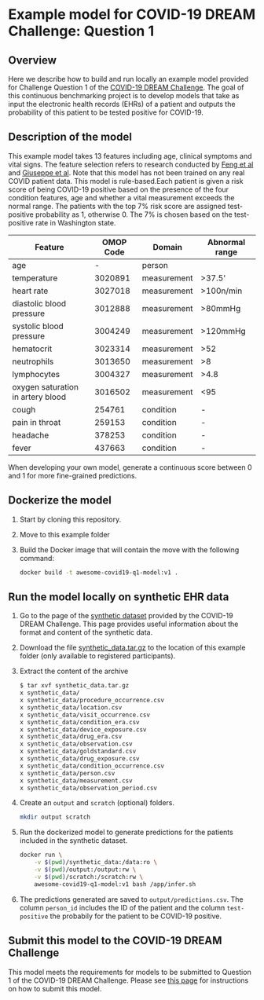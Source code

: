 # Example model for COVID-19 DREAM Challenge: Question 1

## Overview

Here we describe how to build and run locally an example model provided for Challenge Question 1 of the [COVID-19 DREAM Challenge](https://www.synapse.org/#!Synapse:syn18404605). The goal of this continuous benchmarking project is to develop models that take as input the electronic health records (EHRs) of a patient and outputs the probability of this patient to be tested positive for COVID-19.

## Description of the model

This example model takes 13 features including age, clinical symptoms and vital signs. The feature selection refers to research conducted by [Feng et al](https://www.medrxiv.org/content/10.1101/2020.03.19.20039099v1) and [Giuseppe et al](https://pubmed.ncbi.nlm.nih.gov/32348588/). Note that this model has not been trained on any real COVID patient data. This model is rule-based.Each patient is given a risk score of being COVID-19 positive based on the presence of the four condition features, age and whether a vital measurement exceeds the normal range.  The patients with the top 7% risk score are assigned test-positive probability as 1, otherwise 0. The 7% is chosen based on the test-positive rate in Washington state. 

| Feature|OMOP Code|Domain|Abnormal range|
|-|-|-|-|
|age|-|person||
|temperature|3020891|measurement|>37.5'|
|heart rate|3027018|measurement|>100n/min|
|diastolic blood pressure|3012888|measurement|>80mmHg|
|systolic blood pressure|3004249|measurement|>120mmHg|
|hematocrit|3023314|measurement|>52|
|neutrophils|3013650|measurement|>8|
|lymphocytes|3004327|measurement|>4.8|
|oxygen saturation in artery blood|3016502|measurement|<95|
|cough|254761|condition|-|
|pain in throat|259153|condition|-|
|headache|378253|condition|-|
|fever|437663|condition|-|

When developing your own model, generate a continuous score between 0 and 1 for more fine-grained predictions.

## Dockerize the model

1. Start by cloning this repository.

2. Move to this example folder

3. Build the Docker image that will contain the move with the following command:

    ```bash
    docker build -t awesome-covid19-q1-model:v1 .
    ```

## Run the model locally on synthetic EHR data

1. Go to the page of the [synthetic dataset](https://www.synapse.org/#!Synapse:syn21978034) provided by the COVID-19 DREAM Challenge. This page provides useful information about the format and content of the synthetic data.

2. Download the file [synthetic_data.tar.gz](https://www.synapse.org/#!Synapse:syn22043931) to the location of this example folder (only available to registered participants).

3. Extract the content of the archive

    ```bash
    $ tar xvf synthetic_data.tar.gz
    x synthetic_data/
    x synthetic_data/procedure_occurrence.csv
    x synthetic_data/location.csv
    x synthetic_data/visit_occurrence.csv
    x synthetic_data/condition_era.csv
    x synthetic_data/device_exposure.csv
    x synthetic_data/drug_era.csv
    x synthetic_data/observation.csv
    x synthetic_data/goldstandard.csv
    x synthetic_data/drug_exposure.csv
    x synthetic_data/condition_occurrence.csv
    x synthetic_data/person.csv
    x synthetic_data/measurement.csv
    x synthetic_data/observation_period.csv
    ```

4. Create an `output` and `scratch` (optional) folders.

    ```bash
    mkdir output scratch
    ```

5. Run the dockerized model to generate predictions for the patients included in the synthetic dataset.

    ```bash
    docker run \
        -v $(pwd)/synthetic_data:/data:ro \
        -v $(pwd)/output:/output:rw \
        -v $(pwd)/scratch:/scratch:rw \
        awesome-covid19-q1-model:v1 bash /app/infer.sh
    ```

6. The predictions generated are saved to `output/predictions.csv`. The column `person_id` includes the ID of the patient and the column `test-positive` the probabily for the patient to be COVID-19 positive.

## Submit this model to the COVID-19 DREAM Challenge

This model meets the requirements for models to be submitted to Question 1 of the COVID-19 DREAM Challenge. Please see [this page](https://www.synapse.org/#!Synapse:syn21849256/wiki/601875) for instructions on how to submit this model.
